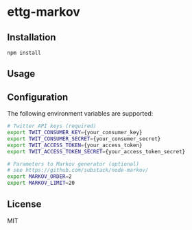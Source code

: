 # ettg-markov

## Installation

    npm install

## Usage

## Configuration
The following environment variables are supported:
```bash
# Twitter API keys (required)
export TWIT_CONSUMER_KEY={your_consumer_key}
export TWIT_CONSUMER_SECRET={your_consumer_secret}
export TWIT_ACCESS_TOKEN={your_access_token}
export TWIT_ACCESS_TOKEN_SECRET={your_access_token_secret}

# Parameters to Markov generator (optional)
# see https://github.com/substack/node-markov/
export MARKOV_ORDER=2
export MARKOV_LIMIT=20
```

## License
MIT
